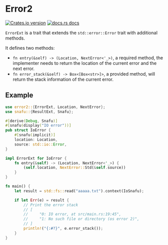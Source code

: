 # Error2

[![Crates.io version](https://img.shields.io/crates/v/error2.svg?style=flat-square)](https://crates.io/crates/error2)
[![docs.rs docs](https://img.shields.io/badge/docs-latest-blue.svg?style=flat-square)](https://docs.rs/error2)

`ErrorExt` is a trait that extends the `std::error::Error` trait with additional methods.

It defines two methods:
- `fn entry(&self) -> (Location, NextError<'_>)`, a required method, the implementer needs to return the location of the current error and the next error.
- `fn error_stack(&self) -> Box<[Box<str>]>`, a provided method, will return the stack information of the current error.

## Example

```rust
use error2::{ErrorExt, Location, NextError};
use snafu::{ResultExt, Snafu};

#[derive(Debug, Snafu)]
#[snafu(display("IO error"))]
pub struct IoError {
    #[snafu(implicit)]
    location: Location,
    source: std::io::Error,
}

impl ErrorExt for IoError {
    fn entry(&self) -> (Location, NextError<'_>) {
        (self.location, NextError::Std(&self.source))
    }
}

fn main() {
    let result = std::fs::read("aaaaa.txt").context(IoSnafu);

    if let Err(e) = result {
        // Print the error stack
        // [
        //     "0: IO error, at src/main.rs:19:45",
        //     "1: No such file or directory (os error 2)",
        // ]
        println!("{:#?}", e.error_stack());
    }
}
```
